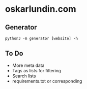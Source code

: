# oskarlundin.com

## Generator

`python3 -m generator [website] -h`

## To Do

- More meta data
- Tags as lists for filtering
- Search lists
- requirements.txt or corresponding
